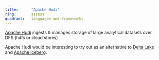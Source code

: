 ```yaml
---
title:      "Apache Hudi"
ring:       assess
quadrant:   languages-and-frameworks
---
```


[Apache Hudi](https://iceberg.apache.org/) ingests & manages storage of large analytical datasets over DFS (hdfs or cloud stores)

Apache Hudi would be interesting to try out as an alternative to [Delta Lake](../languages-and-frameworks/delta-lake.html) and [Apache Iceberg](../languages-and-frameworks/apache-iceberg.html). 

